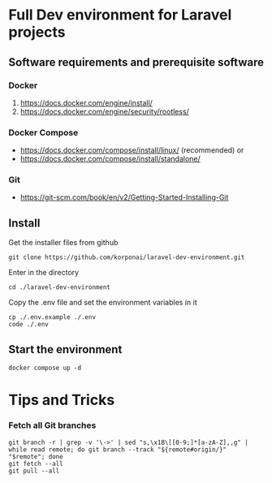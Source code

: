 # Full Dev environment for Laravel projects

## Software requirements and prerequisite software

### Docker
1. https://docs.docker.com/engine/install/
1. https://docs.docker.com/engine/security/rootless/ 


### Docker Compose
- https://docs.docker.com/compose/install/linux/ (recommended)
or
- https://docs.docker.com/compose/install/standalone/

### Git 
- https://git-scm.com/book/en/v2/Getting-Started-Installing-Git

## Install
Get the installer files from github
```
git clone https://github.com/korponai/laravel-dev-environment.git
```
Enter in the directory
```
cd ./laravel-dev-environment
```
Copy the .env file and set the environment variables in it
```
cp ./.env.example ./.env
code ./.env
```

## Start the environment
```
docker compose up -d
```

# Tips and Tricks
### Fetch all Git branches
```
git branch -r | grep -v '\->' | sed "s,\x1B\[[0-9;]*[a-zA-Z],,g" | while read remote; do git branch --track "${remote#origin/}" "$remote"; done
git fetch --all
git pull --all
```

